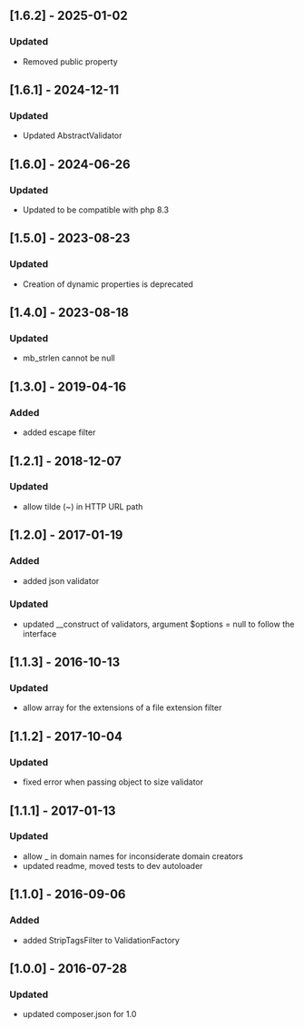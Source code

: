 ## [1.6.2] - 2025-01-02
### Updated
- Removed public property 
## [1.6.1] - 2024-12-11
### Updated
- Updated AbstractValidator 
## [1.6.0] - 2024-06-26
### Updated
- Updated to be compatible with php 8.3
## [1.5.0] - 2023-08-23
### Updated
- Creation of dynamic properties is deprecated
## [1.4.0] - 2023-08-18
### Updated
- mb_strlen cannot be null
## [1.3.0] - 2019-04-16
### Added
- added escape filter

## [1.2.1] - 2018-12-07
### Updated
- allow tilde (~) in HTTP URL path

## [1.2.0] - 2017-01-19
### Added
- added json validator
### Updated
- updated __construct of validators, argument $options = null to follow the interface

## [1.1.3] - 2016-10-13
### Updated
- allow array for the extensions of a file extension filter

## [1.1.2] - 2017-10-04
### Updated
- fixed error when passing object to size validator

## [1.1.1] - 2017-01-13
### Updated
- allow _ in domain names for inconsiderate domain creators
- updated readme, moved tests to dev autoloader

## [1.1.0] - 2016-09-06
### Added
- added StripTagsFilter to ValidationFactory

## [1.0.0] - 2016-07-28
### Updated
- updated composer.json for 1.0
